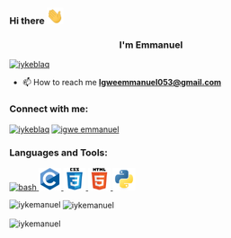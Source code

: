 ### Hi there <img src="https://raw.githubusercontent.com/iykemanuel/iykemanuel/master/wave.gif" width="30px">  <h3 align="center"> I'm Emmanuel


<p align="left"> <a href="https://twitter.com/iykeblaq" target="blank"><img src="https://img.shields.io/twitter/follow/iykeblaq?logo=twitter&style=for-the-badge" alt="iykeblaq" /></a> </p>

- 📫 How to reach me **Igweemmanuel053@gmail.com**

<h3 align="left">Connect with me:</h3>
<p align="left">
<a href="https://twitter.com/iykeblaq" target="blank"><img align="center" src="https://raw.githubusercontent.com/rahuldkjain/github-profile-readme-generator/master/src/images/icons/Social/twitter.svg" alt="iykeblaq" height="30" width="40" /></a>
<a href="https://linkedin.com/in/igwe emmanuel" target="blank"><img align="center" src="https://raw.githubusercontent.com/rahuldkjain/github-profile-readme-generator/master/src/images/icons/Social/linked-in-alt.svg" alt="igwe emmanuel" height="30" width="40" /></a>
</p>

<h3 align="left">Languages and Tools:</h3>
<p align="left"> <a href="https://www.gnu.org/software/bash/" target="_blank" rel="noreferrer"> <img src="https://www.vectorlogo.zone/logos/gnu_bash/gnu_bash-icon.svg" alt="bash" width="40" height="40"/> </a> <a href="https://www.cprogramming.com/" target="_blank" rel="noreferrer"> <img src="https://raw.githubusercontent.com/devicons/devicon/master/icons/c/c-original.svg" alt="c" width="40" height="40"/> </a> <a href="https://www.w3schools.com/css/" target="_blank" rel="noreferrer"> <img src="https://raw.githubusercontent.com/devicons/devicon/master/icons/css3/css3-original-wordmark.svg" alt="css3" width="40" height="40"/> </a> <a href="https://www.w3.org/html/" target="_blank" rel="noreferrer"> <img src="https://raw.githubusercontent.com/devicons/devicon/master/icons/html5/html5-original-wordmark.svg" alt="html5" width="40" height="40"/> </a> <a href="https://www.python.org" target="_blank" rel="noreferrer"> <img src="https://raw.githubusercontent.com/devicons/devicon/master/icons/python/python-original.svg" alt="python" width="40" height="40"/> </a> </p>

<p><img align="left" src="https://github-readme-stats.vercel.app/api/top-langs?username=iykemanuel&show_icons=true&locale=en&layout=compact" alt="iykemanuel" /></p>

<p>&nbsp;<img align="center" src="https://github-readme-stats.vercel.app/api?username=iykemanuel&show_icons=true&locale=en" alt="iykemanuel" /></p>

<p><img align="center" src="https://github-readme-streak-stats.herokuapp.com/?user=iykemanuel&" alt="iykemanuel" /></p>
